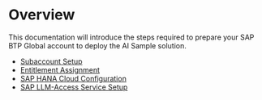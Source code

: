# Overview

This documentation will introduce the steps required to prepare your SAP BTP Global account to deploy the AI Sample solution.

- [Subaccount Setup](./1-SubaccountSetup.md)
- [Entitlement Assignment](./2-AssignEntitlements.md)
- [SAP HANA Cloud Configuration](./3-SAPHANACloud.md)
- [SAP LLM-Access Service Setup](./4-LLMAccessSetup.md)